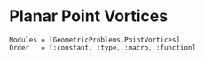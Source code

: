 # Planar Point Vortices

```@autodocs
Modules = [GeometricProblems.PointVortices]
Order   = [:constant, :type, :macro, :function]
```
